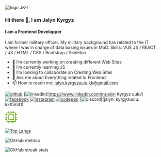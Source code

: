 ![logo JK-1](https://user-images.githubusercontent.com/87895714/132447091-22547072-a0cb-4ef8-994a-11f8e2fe7d86.png)
### Hi there 👋, I am Jalyn Kyrgyz
#### I am a Frontend Developper
I am former military officer. My military background has related to the IT where I was in charge of data basing issues in MoD. 
Skills: VUE JS / REACT / JS / HTML / CSS / Bootstrap /  Skeleton
- 🔭 I’m currently working on creating different Web Sites 
- 🌱 I’m currently learning JS 
- 👯 I’m looking to collaborate on Creating Web Sites 
- 💬 Ask me about Everything related to Frontend  
- 📫 How to reach me: jalyn.kyrgyzuulu.kk@gmail.com 


[<img src='https://cdn.jsdelivr.net/npm/simple-icons@3.0.1/icons/github.svg' alt='github' height='40'>](https://github.com/jalynkyrgyz)  [<img src='https://cdn.jsdelivr.net/npm/simple-icons@3.0.1/icons/linkedin.svg' alt='linkedin' height='40'>](https://www.linkedin.com/in/jalyn Kyrgyz uulu/)  [<img src='https://cdn.jsdelivr.net/npm/simple-icons@3.0.1/icons/facebook.svg' alt='facebook' height='40'>](https://www.facebook.com/jalynu/)  [<img src='https://cdn.jsdelivr.net/npm/simple-icons@3.0.1/icons/instagram.svg' alt='instagram' height='40'>](https://www.instagram.com/jalynkyrgyz/)  [<img src='https://cdn.jsdelivr.net/npm/simple-icons@3.0.1/icons/codepen.svg' alt='codepen' height='40'>](https://codepen.io/jalyn)  [<img src='https://cdn.jsdelivr.net/npm/simple-icons@3.0.1/icons/discord.svg' alt='discord' height='40'>](jalyn. kyrgyzuulu. kk#5041)  

<a href='https://docs.github.com/en/developers'><img src='https://raw.githubusercontent.com/acervenky/animated-github-badges/master/assets/devbadge.gif' width='40' height='40'></a> 

[![Top Langs](https://github-readme-stats.vercel.app/api/top-langs/?username=jalynkyrgyz)](https://github.com/anuraghazra/github-readme-stats)

![GitHub metrics](https://metrics.lecoq.io/jalynkyrgyz)  

![GitHub streak stats](https://github-readme-streak-stats.herokuapp.com/?user=jalynkyrgyz)
